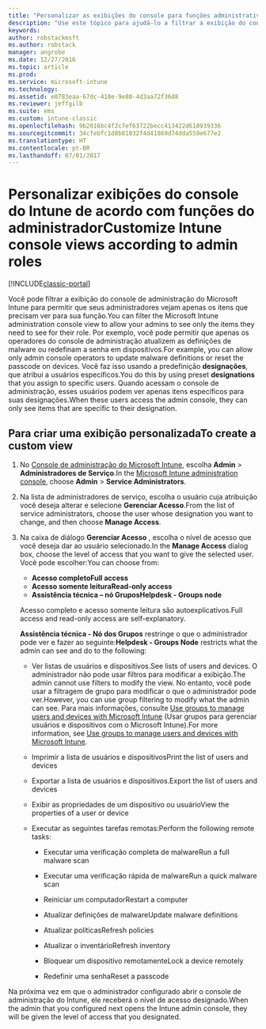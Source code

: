 ```yaml
---
title: "Personalizar as exibições do console para funções administrativas"
description: "Use este tópico para ajudá-lo a filtrar a exibição do console de administração do Intune para permitir que seus administradores vejam apenas os itens necessários para sua função."
keywords: 
author: robstackmsft
ms.author: robstack
manager: angrobe
ms.date: 12/27/2016
ms.topic: article
ms.prod: 
ms.service: microsoft-intune
ms.technology: 
ms.assetid: e0783eaa-67dc-410e-9e80-4d3aa72f36d8
ms.reviewer: jeffgilb
ms.suite: ems
ms.custom: intune-classic
ms.openlocfilehash: 9b2016bc4f2c7ef63722becc413422d618939336
ms.sourcegitcommit: 34cfebfc1d8b81032f4d41869d74dda559e677e2
ms.translationtype: HT
ms.contentlocale: pt-BR
ms.lasthandoff: 07/01/2017
---
```

# <span data-ttu-id="ed51f-103">Personalizar exibições do console do Intune de acordo com funções do administrador</span><span class="sxs-lookup"><span data-stu-id="ed51f-103">Customize Intune console views according to admin roles</span></span>
<a id="customize-intune-console-views-according-to-admin-roles" class="xliff"></a>

[!INCLUDE[classic-portal](../includes/classic-portal.md)]

<span data-ttu-id="ed51f-104">Você pode filtrar a exibição do console de administração do Microsoft Intune para permitir que seus administradores vejam apenas os itens que precisam ver para sua função.</span><span class="sxs-lookup"><span data-stu-id="ed51f-104">You can filter the Microsoft Intune administration console view to allow your admins to see only the items they need to see for their role.</span></span> <span data-ttu-id="ed51f-105">Por exemplo, você pode permitir que apenas os operadores do console de administração atualizem as definições de malware ou redefinam a senha em dispositivos.</span><span class="sxs-lookup"><span data-stu-id="ed51f-105">For example, you can allow only admin console operators to update malware definitions or reset the passcode on devices.</span></span> <span data-ttu-id="ed51f-106">Você faz isso usando a predefinição **designações**, que atribui a usuários específicos.</span><span class="sxs-lookup"><span data-stu-id="ed51f-106">You do this by using preset **designations** that you assign to specific users.</span></span> <span data-ttu-id="ed51f-107">Quando acessam o console de administração, esses usuários podem ver apenas itens específicos para suas designações.</span><span class="sxs-lookup"><span data-stu-id="ed51f-107">When these users access the admin console, they can only see items that are specific to their designation.</span></span>

## <span data-ttu-id="ed51f-108">Para criar uma exibição personalizada</span><span class="sxs-lookup"><span data-stu-id="ed51f-108">To create a custom view</span></span>
<a id="to-create-a-custom-view" class="xliff"></a>

1.  <span data-ttu-id="ed51f-109">No [Console de administração do Microsoft Intune](https://manage.microsoft.com), escolha **Admin** &gt; **Administradores de Serviço**.</span><span class="sxs-lookup"><span data-stu-id="ed51f-109">In the [Microsoft Intune administration console](https://manage.microsoft.com), choose **Admin** &gt; **Service Administrators**.</span></span>

2.  <span data-ttu-id="ed51f-110">Na lista de administradores de serviço, escolha o usuário cuja atribuição você deseja alterar e selecione **Gerenciar Acesso**.</span><span class="sxs-lookup"><span data-stu-id="ed51f-110">From the list of service administrators, choose the user whose designation you want to change, and then choose **Manage Access**.</span></span>

3.  <span data-ttu-id="ed51f-111">Na caixa de diálogo **Gerenciar Acesso** , escolha o nível de acesso que você deseja dar ao usuário selecionado.</span><span class="sxs-lookup"><span data-stu-id="ed51f-111">In the **Manage Access** dialog box, choose the level of access that you want to give the selected user.</span></span> <span data-ttu-id="ed51f-112">Você pode escolher:</span><span class="sxs-lookup"><span data-stu-id="ed51f-112">You can choose from:</span></span>

    -   <span data-ttu-id="ed51f-113">**Acesso completo**</span><span class="sxs-lookup"><span data-stu-id="ed51f-113">**Full access**</span></span>
    -   <span data-ttu-id="ed51f-114">**Acesso somente leitura**</span><span class="sxs-lookup"><span data-stu-id="ed51f-114">**Read-only access**</span></span>
    -   <span data-ttu-id="ed51f-115">**Assistência técnica – nó Grupos**</span><span class="sxs-lookup"><span data-stu-id="ed51f-115">**Helpdesk - Groups node**</span></span>

    <span data-ttu-id="ed51f-116">Acesso completo e acesso somente leitura são autoexplicativos.</span><span class="sxs-lookup"><span data-stu-id="ed51f-116">Full access and read-only access are self-explanatory.</span></span> <!--- **Helpdesk - Groups Node** allows users to choose from one of the following designations that provide custom levels of access to the Intune admin console:--->

    <span data-ttu-id="ed51f-117">**Assistência técnica - Nó dos Grupos** restringe o que o administrador pode ver e fazer ao seguinte:</span><span class="sxs-lookup"><span data-stu-id="ed51f-117">**Helpdesk - Groups Node** restricts what the admin can see and do to the following:</span></span>

    -   <span data-ttu-id="ed51f-118">Ver listas de usuários e dispositivos.</span><span class="sxs-lookup"><span data-stu-id="ed51f-118">See lists of users and devices.</span></span> <span data-ttu-id="ed51f-119">O administrador não pode usar filtros para modificar a exibição.</span><span class="sxs-lookup"><span data-stu-id="ed51f-119">The admin cannot use filters to modify the view.</span></span> <span data-ttu-id="ed51f-120">No entanto, você pode usar a filtragem de grupo para modificar o que o administrador pode ver.</span><span class="sxs-lookup"><span data-stu-id="ed51f-120">However, you can use group filtering to modify what the admin can see.</span></span> <span data-ttu-id="ed51f-121">Para mais informações, consulte [Use groups to manage users and devices with Microsoft Intune](use-groups-to-manage-users-and-devices-with-microsoft-intune.md) (Usar grupos para gerenciar usuários e dispositivos com o Microsoft Intune).</span><span class="sxs-lookup"><span data-stu-id="ed51f-121">For more information, see [Use groups to manage users and devices with Microsoft Intune](use-groups-to-manage-users-and-devices-with-microsoft-intune.md).</span></span>

    -   <span data-ttu-id="ed51f-122">Imprimir a lista de usuários e dispositivos</span><span class="sxs-lookup"><span data-stu-id="ed51f-122">Print the list of users and devices</span></span>

    -   <span data-ttu-id="ed51f-123">Exportar a lista de usuários e dispositivos.</span><span class="sxs-lookup"><span data-stu-id="ed51f-123">Export the list of users and devices</span></span>

    -   <span data-ttu-id="ed51f-124">Exibir as propriedades de um dispositivo ou usuário</span><span class="sxs-lookup"><span data-stu-id="ed51f-124">View the properties of a user or device</span></span>

    -   <span data-ttu-id="ed51f-125">Executar as seguintes tarefas remotas:</span><span class="sxs-lookup"><span data-stu-id="ed51f-125">Perform the following remote tasks:</span></span>

        -   <span data-ttu-id="ed51f-126">Executar uma verificação completa de malware</span><span class="sxs-lookup"><span data-stu-id="ed51f-126">Run a full malware scan</span></span>

        -   <span data-ttu-id="ed51f-127">Executar uma verificação rápida de malware</span><span class="sxs-lookup"><span data-stu-id="ed51f-127">Run a quick malware scan</span></span>

        -   <span data-ttu-id="ed51f-128">Reiniciar um computador</span><span class="sxs-lookup"><span data-stu-id="ed51f-128">Restart a computer</span></span>

        -   <span data-ttu-id="ed51f-129">Atualizar definições de malware</span><span class="sxs-lookup"><span data-stu-id="ed51f-129">Update malware definitions</span></span>

        -   <span data-ttu-id="ed51f-130">Atualizar políticas</span><span class="sxs-lookup"><span data-stu-id="ed51f-130">Refresh policies</span></span>

        -   <span data-ttu-id="ed51f-131">Atualizar o inventário</span><span class="sxs-lookup"><span data-stu-id="ed51f-131">Refresh inventory</span></span>

        -   <span data-ttu-id="ed51f-132">Bloquear um dispositivo remotamente</span><span class="sxs-lookup"><span data-stu-id="ed51f-132">Lock a device remotely</span></span>

        -   <span data-ttu-id="ed51f-133">Redefinir uma senha</span><span class="sxs-lookup"><span data-stu-id="ed51f-133">Reset a passcode</span></span>

<span data-ttu-id="ed51f-134">Na próxima vez em que o administrador configurado abrir o console de administração do Intune, ele receberá o nível de acesso designado.</span><span class="sxs-lookup"><span data-stu-id="ed51f-134">When the admin that you configured next opens the Intune admin console, they will be given the level of access that you designated.</span></span>
